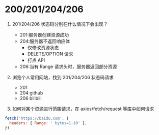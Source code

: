 # 200/201/204/206

1. 201/204/206 状态码分别在什么情况下会出现？

   - 201:服务器创建资源成功
   - 204:服务器不返回响应体
     - 仅修改资源状态
     - DELETE/OPTION 请求
     - 打点 API
   - 206:当有 Range 请求头时，服务器返回部分资源

2. 浏览个人常用网站，找到 201/204/206 状态码请求

   - 201
   - 204 github
   - 206 bilibili

3. 如何对某个资源进行范围请求，在 axios/fetch/request 等库中如何请求

```js
fetch('https://baidu.com', {
  headers: { Range: ' bytes=1-10' },
})
```
